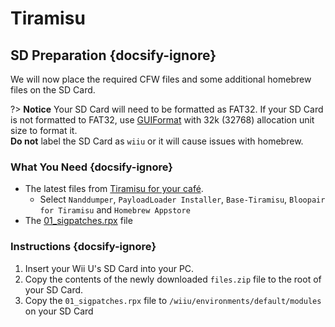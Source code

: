 # Tiramisu

## SD Preparation {docsify-ignore}

We will now place the required CFW files and some additional homebrew files on the SD Card.

?> **Notice**
    Your SD Card will need to be formatted as FAT32. If your SD Card is not formatted to FAT32, use [GUIFormat](http://ridgecrop.co.uk/index.htm?guiformat.htm) with 32k (32768) allocation unit size to format it. </br> **Do not** label the SD Card as `wiiu` or it will cause issues with homebrew.

### What You Need {docsify-ignore}

- The latest files from [Tiramisu for your café](https://tiramisu.foryour.cafe).
    - Select `Nanddumper`, `PayloadLoader Installer`, `Base-Tiramisu`, `Bloopair for Tiramisu` and `Homebrew Appstore`
- The [01_sigpatches.rpx](/docs/files/01_sigpatches.rpx ':ignore') file

### Instructions {docsify-ignore}

1. Insert your Wii U's SD Card into your PC.
1. Copy the contents of the newly downloaded `files.zip` file to the root of your SD Card.
1. Copy the `01_sigpatches.rpx` file to `/wiiu/environments/default/modules` on your SD Card